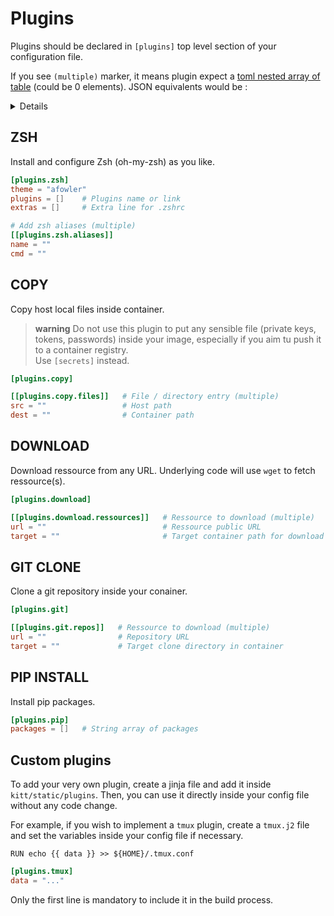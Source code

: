 # Plugins

Plugins should be declared in `[plugins]` top level section of your
configuration file.

If you see `(multiple)` marker, it means plugin expect a [toml nested array of table](https://toml.io/en/v1.0.0#array-of-tables) (could be 0 elements). JSON equivalents would be :

<details>
```toml

[plugins.foo]
x = 42
[[plugins.foo.bar]] # Is (multiple)
a = true
b = false

[[plugins.foo.bar]] # Is (multiple)
a = false
b = true
```

```json
"plugins": {
    "foo": {
        "x": 42,
        "bar": [
            {
                "a": true,
                "b": false
            },
            {
                "a": false,
                "b": true
            }
        ]
    }
}
```

Could be empty set :

```toml
[plugins.foo]
x = 42
```

```json
"plugins": {
    "foo": {
        "x": 42
    }
}
```
</details>

## ZSH

Install and configure Zsh (oh-my-zsh) as you like.

```toml
[plugins.zsh]
theme = "afowler"
plugins = []    # Plugins name or link
extras = []     # Extra line for .zshrc

# Add zsh aliases (multiple)
[[plugins.zsh.aliases]]
name = ""
cmd = ""
```

## COPY 

Copy host local files inside container. 

> **warning** 
> Do not use this plugin to put any sensible file (private keys, tokens, passwords) inside your image,
> especially if you aim tu push it to a container registry.  
> Use `[secrets]` instead.

```toml
[plugins.copy]

[[plugins.copy.files]]   # File / directory entry (multiple)
src = ""                 # Host path
dest = ""                # Container path
```

## DOWNLOAD 

Download ressource from any URL. Underlying code will use `wget` to fetch ressource(s).

```toml
[plugins.download]

[[plugins.download.ressources]]   # Ressource to download (multiple)
url = ""                          # Ressource public URL
target = ""                       # Target container path for download
```

## GIT CLONE 

Clone a git repository inside your conainer.

```toml
[plugins.git]

[[plugins.git.repos]]   # Ressource to download (multiple)
url = ""                # Repository URL
target = ""             # Target clone directory in container
```

## PIP INSTALL

Install pip packages.

```toml
[plugins.pip]
packages = []   # String array of packages
```

## Custom plugins

To add your very own plugin, create a jinja file and add it inside `kitt/static/plugins`.
Then, you can use it directly inside your config file without any code change.

For example, if you wish to implement a `tmux` plugin, create a `tmux.j2` file and set the variables
inside your config file if necessary.

```jinja
RUN echo {{ data }} >> ${HOME}/.tmux.conf
```

```toml
[plugins.tmux]
data = "..."
```

Only the first line is mandatory to include it in the build process.